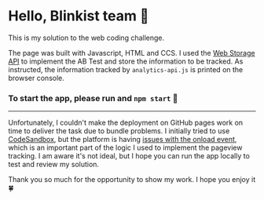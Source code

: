 # Hello, Blinkist team 👋

This is my solution to the web coding challenge.

The page was built with Javascript, HTML and CCS. I used the [Web Storage API](https://developer.mozilla.org/en-US/docs/Web/API/Storage) to implement the AB Test and store the information to be tracked. As instructed, the information tracked by `analytics-api.js` is printed on the browser console.

### To start the app, please run and `npm start` 🚀

---

Unfortunately, I couldn't make the deployment on GitHub pages work on time to deliver the task due to bundle problems. I initially tried to use [CodeSandbox](https://codesandbox.io/s/blinkist-web-coding-challenge-2023-forked-zi9t6n?file=/src/index.js), but the platform is having [issues with the onload event](https://github.com/codesandbox/codesandbox-client/issues/4683), which is an important part of the logic I used to implement the pageview tracking. I am aware it's not ideal, but I hope you can run the app locally to test and review my solution.

Thank you so much for the opportunity to show my work. I hope you enjoy it 🍀
